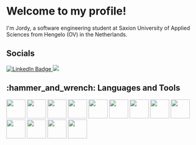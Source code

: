 <H1>Welcome to my profile! </H1>

I'm Jordy, a software engineering student at Saxion University of Applied Sciences from Hengelo (OV) in the Netherlands.

<H2> Socials </H2>

<div id="badges">
  <a href="https://www.linkedin.com/in/jordy-slot-a1514925b/">
    <img src="https://img.shields.io/badge/LinkedIn-blue?style=for-the-badge&logo=linkedin&logoColor=white" alt="LinkedIn Badge"/>
  </a>
  <a href=mailto:jordyslot3012@gmail.com>
    <img src="https://img.shields.io/badge/Gmail-D14836?style=for-the-badge&logo=gmail&logoColor=white"?>
    <a/>
</div>

<H2> :hammer_and_wrench: Languages and Tools </H2>
<div>
  <img src="https://cdn.jsdelivr.net/gh/devicons/devicon/icons/jetbrains/jetbrains-original.svg" height="50" width="50" />
  <img src="https://cdn.jsdelivr.net/gh/devicons/devicon/icons/java/java-original.svg" height="50" width="50" />
  <img src="https://cdn.jsdelivr.net/gh/devicons/devicon/icons/javascript/javascript-original.svg" height="50" width="50" />
  <img src="https://cdn.jsdelivr.net/gh/devicons/devicon/icons/npm/npm-original-wordmark.svg" height="50" width="50" />
  <img src="https://cdn.jsdelivr.net/gh/devicons/devicon/icons/express/express-original.svg" height="50" width="50" />
  <img src="https://cdn.jsdelivr.net/gh/devicons/devicon/icons/nodejs/nodejs-original.svg" height="50" width="50" />
  <img src="https://cdn.jsdelivr.net/gh/devicons/devicon/icons/postgresql/postgresql-original-wordmark.svg" height="50" width="50" />
  <img src="https://cdn.jsdelivr.net/gh/devicons/devicon/icons/svelte/svelte-original.svg" height="50" width="50" />
  <img src="https://cdn.jsdelivr.net/gh/devicons/devicon/icons/bootstrap/bootstrap-original-wordmark.svg" height="50" width="50" />
  <img src="https://cdn.jsdelivr.net/gh/devicons/devicon/icons/gradle/gradle-plain.svg" height="50" width= "50" />
  <img src="https://cdn.jsdelivr.net/gh/devicons/devicon/icons/vuejs/vuejs-original-wordmark.svg" height="50" width="50" />
  <img src="https://cdn.jsdelivr.net/gh/devicons/devicon/icons/angularjs/angularjs-original.svg" height="50" width="50" />
  <img src="https://cdn.jsdelivr.net/gh/devicons/devicon/icons/cplusplus/cplusplus-original.svg" height="50" width="50" />        
  </div>
